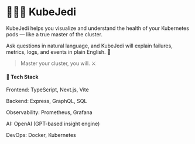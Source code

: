 # 🧘🏽‍♀️ KubeJedi

KubeJedi helps you visualize and understand the health of your Kubernetes pods — like a true master of the cluster.

Ask questions in natural language, and KubeJedi will explain failures, metrics, logs, and events in plain English. 🧠



> Master your cluster, you will. ⚔️



#### 💫 Tech Stack

Frontend: TypeScript, Next.js, Vite

Backend: Express, GraphQL, SQL

Observability: Prometheus, Grafana

AI: OpenAI (GPT-based insight engine)

DevOps: Docker, Kubernetes

